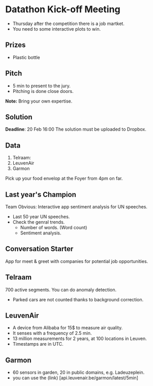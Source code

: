 # Datathon Kick-off Meeting

* Thursday after the competition there is a job martket.
* You need to some interactive plots to win.

## Prizes

* Plastic bottle

## Pitch

* 5 min to present to the jury.
* Pitching is done close doors. 

__Note:__ Bring your own expertise.

## Solution

__Deadline__: 20 Feb 16:00
The solution must be uploaded to Dropbox.

## Data

1. Telraam:
2. LeuvenAir
3. Garmon

Pick up your food envelop at the Foyer from 4pm on far.

## Last year's Champion

Team Obvious: Interactive app sentiment analysis for UN speeches.

* Last 50 year UN speeches.
* Check the genral trends.
  * Number of words. (Word count)
  * Sentiment analysis.

## Conversation Starter

App for meet & greet with companies for potential job opportunities.

## Telraam

700 active segments. You can do anomaly detection.

* Parked cars are not counted thanks to background correction.

## LeuvenAir

* A device from Alibaba for 15$ to measure air quality.
* It senses with a frequency of 2.5 min.
* 13 million measurements for 2 years, at 100 locations in Leuven. 
* Timestamps are in UTC.

## Garmon

* 60 sensors in garden, 20 in public domains, e.g. Ladeuzeplein.
* you can use the (link) [api.leuvenair.be/garmon/latest/5min] 




